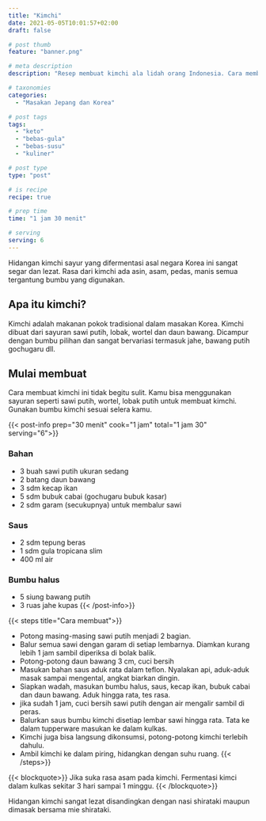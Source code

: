 ```yaml
---
title: "Kimchi"
date: 2021-05-05T10:01:57+02:00
draft: false

# post thumb
feature: "banner.png"

# meta description
description: "Resep membuat kimchi ala lidah orang Indonesia. Cara membuatnya bisa disesuaikan dengan selera masing-masing."

# taxonomies
categories:
  - "Masakan Jepang dan Korea"

# post tags
tags:
  - "keto"
  - "bebas-gula"
  - "bebas-susu"
  - "kuliner"

# post type
type: "post"

# is recipe
recipe: true

# prep time
time: "1 jam 30 menit"

# serving
serving: 6
---
```

Hidangan kimchi sayur yang difermentasi asal negara Korea ini sangat segar dan lezat. Rasa dari kimchi ada asin, asam, pedas, manis semua tergantung bumbu yang digunakan.

## Apa itu kimchi?

Kimchi adalah makanan pokok tradisional dalam masakan Korea. Kimchi dibuat dari sayuran sawi putih, lobak, wortel dan daun bawang. Dicampur dengan bumbu pilihan dan sangat bervariasi termasuk jahe, bawang putih gochugaru dll.

## Mulai membuat

Cara membuat kimchi ini tidak begitu sulit. Kamu bisa menggunakan sayuran seperti sawi putih, wortel, lobak putih untuk membuat kimchi. Gunakan bumbu kimchi sesuai selera kamu.

{{< post-info prep="30 menit" cook="1 jam" total="1 jam 30" serving="6">}}

### Bahan

-   3 buah sawi putih ukuran sedang
-   2 batang daun bawang
-   3 sdm kecap ikan
-   5 sdm bubuk cabai (gochugaru bubuk kasar)
-   2 sdm garam (secukupnya) untuk membalur sawi

### Saus

-   2 sdm tepung beras
-   1 sdm gula tropicana slim
-   400 ml air

### Bumbu halus

-   5 siung bawang putih
-   3 ruas jahe kupas
{{< /post-info>}}

{{< steps title="Cara membuat">}}
-   Potong masing-masing sawi putih menjadi 2 bagian.
-   Balur semua sawi dengan garam di setiap lembarnya. Diamkan kurang lebih 1 jam sambil diperiksa di bolak balik.
-   Potong-potong daun bawang 3 cm, cuci bersih
-   Masukan bahan saus aduk rata dalam teflon. Nyalakan api, aduk-aduk masak sampai mengental, angkat biarkan dingin.
-   Siapkan wadah, masukan bumbu halus, saus, kecap ikan, bubuk cabai dan daun bawang. Aduk hingga rata, tes rasa.
-   jika sudah 1 jam, cuci bersih sawi putih dengan air mengalir sambil di peras.
-   Balurkan saus bumbu kimchi disetiap lembar sawi hingga rata. Tata ke dalam tupperware masukan ke dalam kulkas.
-   Kimchi juga bisa langsung dikonsumsi, potong-potong kimchi terlebih dahulu.
-   Ambil kimchi ke dalam piring, hidangkan dengan suhu ruang.
{{< /steps>}}

{{< blockquote>}}
Jika suka rasa asam pada kimchi. Fermentasi kimci dalam kulkas sekitar 3 hari sampai 1 minggu.
{{< /blockquote>}}

Hidangan kimchi sangat lezat disandingkan dengan nasi shirataki maupun dimasak bersama mie shirataki.


